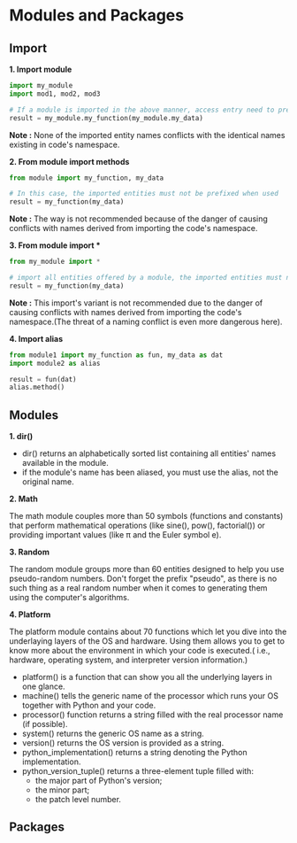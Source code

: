 # Modules and Packages

## Import

**1. Import module**

```python
import my_module
import mod1, mod2, mod3

# If a module is imported in the above manner, access entry need to prefix with module name.
result = my_module.my_function(my_module.my_data)
```
**Note :** None of the imported entity names conflicts with the identical names existing in code's namespace.


**2. From module import methods**
```python
from module import my_function, my_data

# In this case, the imported entities must not be prefixed when used
result = my_function(my_data)
```

**Note :** The way is not recommended because of the danger of causing conflicts with names derived from importing the code's namespace.



**3. From module import \***
```python
from my_module import *

# import all entities offered by a module, the imported entities must not be prefixed when used
result = my_function(my_data)
```

**Note :** This import's variant is not recommended due to the danger of causing conflicts with names derived from importing the code's namespace.(The threat of a naming conflict is even more dangerous here).

**4. Import alias**
```python
from module1 import my_function as fun, my_data as dat
import module2 as alias

result = fun(dat)
alias.method()
```

## Modules
**1. dir()**

- dir() returns an alphabetically sorted list containing all entities' names available in the module.
- if the module's name has been aliased, you must use the alias, not the original name. 

**2. Math**

The math module couples more than 50 symbols (functions and constants) that perform mathematical operations (like sine(), pow(), factorial()) or providing important values (like π and the Euler symbol e).

**3. Random**

The random module groups more than 60 entities designed to help you use pseudo-random numbers. Don't forget the prefix "pseudo", as there is no such thing as a real random number when it comes to generating them using the computer's algorithms.

**4. Platform**

The platform module contains about 70 functions which let you dive into the underlaying layers of the OS and hardware. Using them allows you to get to know more about the environment in which your code is executed.( i.e., hardware, operating system, and interpreter version information.)

- platform() is a function that can show you all the underlying layers in one glance.
- machine()  tells the generic name of the processor which runs your OS together with Python and your code.
- processor() function returns a string filled with the real processor name (if possible). 
- system() returns the generic OS name as a string.
- version() returns the OS version is provided as a string.
- python_implementation() returns a string denoting the Python implementation.
- python_version_tuple() returns a three-element tuple filled with:
    - the major part of Python's version;
    - the minor part;
    - the patch level number.



## Packages






